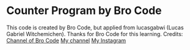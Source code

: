 # Counter Program by Bro Code

This code is created by Bro Code, but applied from lucasgabwi (Lucas Gabriel Witchemichen).
Thanks for Bro Code for this learning. Credits: [Channel of Bro Code](https://www.youtube.com/@BroCodez)
[My channel](https://www.youtube.com/@DesenvolvedorateoFim)
[My Instagram](https://www.instagram.com/lugab61)
